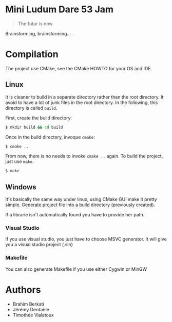 # Mini Ludum Dare 53 Jam #

> The futur is now

Brainstorming, brainstorming...

# Compilation #

The project use CMake, see the CMake HOWTO for your OS and IDE.

## Linux ##

It is cleaner to build in a separate directory rather than the root directory.  It avoid to have a lot of junk files in the root directory.  In the following, this directory is called `build`.

First, create the build directory:
```sh
$ mkdir build && cd build
```

Once in the build directory, invoque `cmake`:
```sh
$ cmake ..
```

From now, there is no needs to invoke `cmake ..` again.  To build the project, just use `make`.
```sh
$ make
```

## Windows ##

It's basically the same way under linux, using CMake GUI make it pretty simple.
Generate project file into a build directory (previously created).

If a librarie isn't automatically found you have to provide her path.

### Visual Studio ###

If you use visual studio, you just have to choose MSVC generator.
It will give you a visual studio project (.sln)

### Makefile ###

You can also generate Makefile if you use either Cygwin or MinGW

# Authors #

* Brahim Berkati
* Jérémy Derdaele
* Timothée Vialatoux
